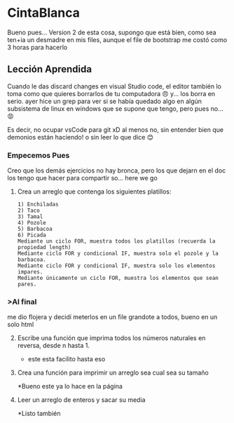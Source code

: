 # CintaBlanca

Bueno pues... Version 2 de esta cosa, supongo que está bien, como sea ten+ia un desmadre en mis files, aunque el file de bootstrap me costó como 3 horas para hacerlo 

## Lección Aprendida

Cuando le das discard changes en visual Studio code, el editor también lo toma como que quieres borrarlos de tu computadora :angry: y... los borra en serio.
ayer hice un grep para ver si se había quedado algo en algún subsistema de linux en windows que se supone que tengo, pero pues no... :rage:

Es decir, no ocupar vsCode para git xD al menos no, sin entender bien que demonios están haciendo! o sin leer lo que dice :blush:

### Empecemos Pues

Creo que los demás ejercicios no hay bronca, pero los que dejarn en el doc los tengo que hacer para compartir so... here we go

1.  Crea un arreglo que contenga los siguientes platillos:

        1) Enchiladas
        2) Taco
        3) Tamal
        4) Pozole
        5) Barbacoa
        6) Picada
        Mediante un ciclo FOR, muestra todos los platillos (recuerda la propiedad length)
        Mediante ciclo FOR y condicional IF, muestra solo el pozole y la barbacoa.
        Mediante ciclo FOR y condicional IF, muestra solo los elementos impares.
        Mediante únicamente un ciclo FOR, muestra los elementos que sean pares.


### >Al final 

me dio flojera y decidí meterlos en un file grandote a todos, bueno en un solo html

2. Escribe una función que imprima todos los números naturales en reversa, desde n hasta 1.

    * este esta facilito hasta eso


3. Crea una función para imprimir un arreglo sea cual sea su tamaño
    
    *Bueno este ya lo hace en la página 

4. Leer un arreglo de enteros y sacar su media

    *Listo también


